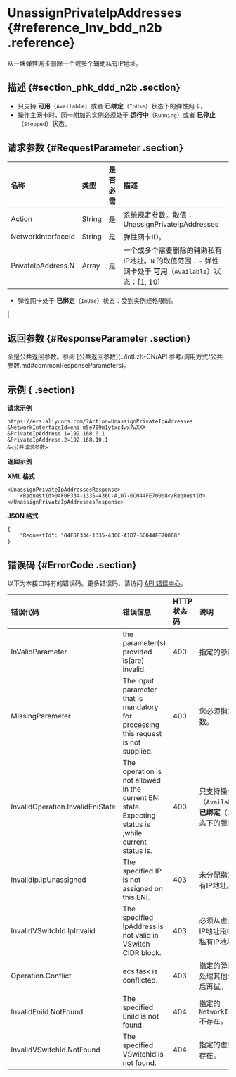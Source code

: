 # UnassignPrivateIpAddresses {#reference_lnv_bdd_n2b .reference}

从一块弹性网卡删除一个或多个辅助私有IP地址。

## 描述 {#section_phk_ddd_n2b .section}

-   只支持 **可用**（`Available`）或者 **已绑定**（`InUse`）状态下的弹性网卡。
-   操作主网卡时，网卡附加的实例必须处于 **运行中**（`Running`）或者 **已停止**（`Stopped`）状态。

## 请求参数 {#RequestParameter .section}

|名称|类型|是否必需|描述|
|:-|:-|:---|:-|
|Action|String|是|系统规定参数。取值：UnassignPrivateIpAddresses|
|NetworkInterfaceId|String|是|弹性网卡ID。|
|PrivateIpAddress.N|Array|是|一个或多个需要删除的辅助私有IP地址。`N` 的取值范围：-   弹性网卡处于 **可用**（`Available`）状态：\[1, 10\]
-   弹性网卡处于 **已绑定**（`InUse`）状态：受到实例规格限制。

|

## 返回参数 {#ResponseParameter .section}

全是公共返回参数。参阅 [公共返回参数](../intl.zh-CN/API 参考/调用方式/公共参数.md#commonResponseParameters)。

## 示例 { .section}

**请求示例** 

```
https://ecs.aliyuncs.com/?Action=UnassignPrivateIpAddresses
&NetworkInterfaceId=eni-m5e709m1ytxc4wx7wXXX
&PrivateIpAddress.1=192.168.0.1
&PrivateIpAddress.2=192.168.10.1
&<公共请求参数>
```

**返回示例** 

**XML 格式**

```
<UnassignPrivateIpAddressesResponse>
    <RequestId>04F0F334-1335-436C-A1D7-6C044FE70008</RequestId>
</UnassignPrivateIpAddressesResponse>
```

**JSON 格式** 

```
{
    "RequestId": "04F0F334-1335-436C-A1D7-6C044FE70008"
}
```

## 错误码 {#ErrorCode .section}

以下为本接口特有的错误码。更多错误码，请访问 [API 错误中心](https://error-center.alibabacloud.com/status/product/Ecs)。

|错误代码|错误信息|HTTP 状态码|说明|
|:---|:---|:-------|:-|
|InValidParameter|the parameter\(s\) provided is\(are\) invalid.|400|指定的参数无效。|
|MissingParameter|The input parameter that is mandatory for processing this request is not supplied.|400|您必须指定必需参数。|
|InvalidOperation.InvalidEniState|The operation is not allowed in the current ENI state. Expecting status is ,while current status is.|400|只支持操作 **可用**（`Available`）或者 **已绑定**（`InUse`）状态下的弹性网卡。|
|InvalidIp.IpUnassigned|The specified IP is not assigned on this ENI.|403|未分配指定的辅助私有IP地址。|
|InvalidVSwitchId.IpInvalid|The specified IpAddress is not valid in VSwitch CIDR block.|403|必须从虚拟交换机的IP地址段中选择辅助私有IP地址。|
|Operation.Conflict|ecs task is conflicted.|403|指定的弹性网卡正在处理其他任务，请稍后再试。|
|InvalidEniId.NotFound|The specified EniId is not found.|404|指定的 `NetworkInterfaceId`不存在。|
|InvalidVSwitchId.NotFound|The specified VSwitchId is not found.|404|指定的虚拟交换机不存在。|

